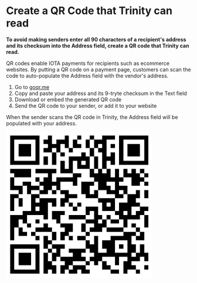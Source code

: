 # Create a QR Code that Trinity can read

**To avoid making senders enter all 90 characters of a recipient's address and its checksum into the Address field, create a QR code that Trinity can read.**

QR codes enable IOTA payments for recipients such as ecommerce websites. By putting a QR code on a payment page, customers can scan the code to auto-populate the Address field with the vendor's address.

1. Go to [goqr.me](http://goqr.me)
2. Copy and paste your address and its 9-tryte checksum in the Text field
3. Download or embed the generated QR code
4. Send the QR code to your sender, or add it to your website

When the sender scans the QR code in Trinity, the Address field will be populated with your address.

![Example QR code](../qr-code.png)
